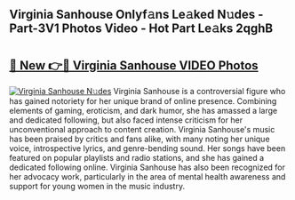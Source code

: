 ## Virginia Sanhouse Onlyf𝚊ns Le𝚊ked N𝚞des - Part-3V1 Photos Video - Hot Part Le𝚊ks 2qghB

# <h2><a href="http://ab56325.deff.icu/?id=Virginia+Sanhouse">🔗 New 👉🔴 Virginia Sanhouse VIDEO Photos</a></h2>

[![Virginia Sanhouse N𝚞des](https://i.imgur.com/rIISA9y.gif)](http://ab56325.deff.icu/?id=Virginia+Sanhouse)
Virginia Sanhouse is a controversial figure who has gained notoriety for her unique brand of online presence. Combining elements of gaming, eroticism, and dark humor, she has amassed a large and dedicated following, but also faced intense criticism for her unconventional approach to content creation. Virginia Sanhouse's music has been praised by critics and fans alike, with many noting her unique voice, introspective lyrics, and genre-bending sound. Her songs have been featured on popular playlists and radio stations, and she has gained a dedicated following online. Virginia Sanhouse has also been recognized for her advocacy work, particularly in the area of mental health awareness and support for young women in the music industry.

